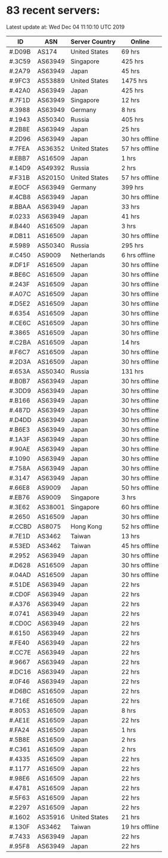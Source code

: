# 83 recent servers:

Latest update at: Wed Dec 04 11:10:10 UTC 2019

| ID | ASN | Server Country | Online |
| -- | --- | -------------- | ------ |
| #.D09B | AS174 | United States | 69 hrs |
| #.3C59 | AS63949 | Singapore | 425 hrs |
| #.2A79 | AS63949 | Japan | 45 hrs |
| #.9FC3 | AS53889 | United States | 1475 hrs |
| #.42A0 | AS63949 | Japan | 425 hrs |
| #.7F1D | AS63949 | Singapore | 12 hrs |
| #.3988 | AS63949 | Germany | 8 hrs |
| #.1943 | AS50340 | Russia | 405 hrs |
| #.2B8E | AS63949 | Japan | 25 hrs |
| #.2D96 | AS63949 | Japan | 30 hrs offline |
| #.7FEA | AS36352 | United States | 57 hrs offline |
| #.EBB7 | AS16509 | Japan | 1 hrs |
| #.14D9 | AS49392 | Russia | 2 hrs |
| #.F31B | AS20150 | United States | 57 hrs offline |
| #.E0CF | AS63949 | Germany | 399 hrs |
| #.4CB8 | AS63949 | Japan | 30 hrs offline |
| #.BBAA | AS63949 | Japan | 33 hrs |
| #.0233 | AS63949 | Japan | 41 hrs |
| #.B440 | AS16509 | Japan | 3 hrs |
| #.DB11 | AS16509 | Japan | 30 hrs offline |
| #.5989 | AS50340 | Russia | 295 hrs |
| #.C450 | AS9009 | Netherlands | 6 hrs offline |
| #.DF1F | AS16509 | Japan | 30 hrs offline |
| #.BE6C | AS16509 | Japan | 30 hrs offline |
| #.243F | AS16509 | Japan | 30 hrs offline |
| #.A07C | AS16509 | Japan | 30 hrs offline |
| #.D5E2 | AS16509 | Japan | 30 hrs offline |
| #.6354 | AS16509 | Japan | 30 hrs offline |
| #.CE6C | AS16509 | Japan | 30 hrs offline |
| #.3865 | AS16509 | Japan | 30 hrs offline |
| #.C2BA | AS16509 | Japan | 14 hrs |
| #.F6C7 | AS16509 | Japan | 30 hrs offline |
| #.2D3A | AS16509 | Japan | 30 hrs offline |
| #.653A | AS50340 | Russia | 131 hrs |
| #.B0B7 | AS63949 | Japan | 30 hrs offline |
| #.3DD9 | AS63949 | Japan | 30 hrs offline |
| #.B166 | AS63949 | Japan | 30 hrs offline |
| #.487D | AS63949 | Japan | 30 hrs offline |
| #.D4DD | AS63949 | Japan | 30 hrs offline |
| #.B6E3 | AS63949 | Japan | 30 hrs offline |
| #.1A3F | AS63949 | Japan | 30 hrs offline |
| #.90AE | AS63949 | Japan | 30 hrs offline |
| #.1090 | AS63949 | Japan | 30 hrs offline |
| #.758A | AS63949 | Japan | 30 hrs offline |
| #.3147 | AS63949 | Japan | 30 hrs offline |
| #.66E8 | AS9009 | Japan | 50 hrs offline |
| #.EB76 | AS9009 | Singapore | 3 hrs |
| #.3E62 | AS38001 | Singapore | 60 hrs offline |
| #.2650 | AS16509 | Japan | 30 hrs offline |
| #.CCBD | AS8075 | Hong Kong | 52 hrs offline |
| #.7E1D | AS3462 | Taiwan | 13 hrs |
| #.53ED | AS3462 | Taiwan | 45 hrs offline |
| #.2952 | AS63949 | Japan | 30 hrs offline |
| #.D628 | AS16509 | Japan | 30 hrs offline |
| #.04AD | AS16509 | Japan | 30 hrs offline |
| #.51DE | AS63949 | Japan | 22 hrs |
| #.CD0F | AS63949 | Japan | 22 hrs |
| #.A376 | AS63949 | Japan | 22 hrs |
| #.0741 | AS63949 | Japan | 22 hrs |
| #.CD0C | AS63949 | Japan | 22 hrs |
| #.6150 | AS63949 | Japan | 22 hrs |
| #.FE40 | AS63949 | Japan | 22 hrs |
| #.CC7E | AS63949 | Japan | 22 hrs |
| #.9667 | AS63949 | Japan | 22 hrs |
| #.DC16 | AS63949 | Japan | 22 hrs |
| #.0F46 | AS63949 | Japan | 22 hrs |
| #.D6BC | AS16509 | Japan | 22 hrs |
| #.716E | AS16509 | Japan | 22 hrs |
| #.8053 | AS16509 | Japan | 8 hrs |
| #.AE1E | AS16509 | Japan | 22 hrs |
| #.FA24 | AS16509 | Japan | 1 hrs |
| #.5B8E | AS16509 | Japan | 2 hrs |
| #.C361 | AS16509 | Japan | 2 hrs |
| #.4335 | AS16509 | Japan | 22 hrs |
| #.1177 | AS16509 | Japan | 22 hrs |
| #.98E6 | AS16509 | Japan | 22 hrs |
| #.4781 | AS16509 | Japan | 22 hrs |
| #.5F63 | AS16509 | Japan | 22 hrs |
| #.2297 | AS16509 | Japan | 22 hrs |
| #.1602 | AS35916 | United States | 21 hrs |
| #.130F | AS3462 | Taiwan | 19 hrs offline |
| #.7433 | AS63949 | Japan | 22 hrs |
| #.95F8 | AS63949 | Japan | 22 hrs |


